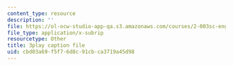 ```yaml
---
content_type: resource
description: ''
file: https://ol-ocw-studio-app-qa.s3.amazonaws.com/courses/2-003sc-engineering-dynamics-fall-2011/cbd03a69f5f76d8c91cbca3719a45d98_iMz0LiqjFmE.srt
file_type: application/x-subrip
resourcetype: Other
title: 3play caption file
uid: cbd03a69-f5f7-6d8c-91cb-ca3719a45d98
---
```

